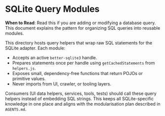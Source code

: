 # SQLite Query Modules

**When to Read**: Read this if you are adding or modifying a database query. This document explains the pattern for organizing SQL queries into reusable modules.

This directory hosts query helpers that wrap raw SQL statements for the SQLite adapter. Each module:

- Accepts an active `better-sqlite3` handle.
- Prepares statements once per handle using `getCachedStatements` from `helpers.js`.
- Exposes small, dependency-free functions that return POJOs or primitive values.
- Never imports from UI, crawler, or tooling layers.

Consumers (UI data helpers, services, tools, tests) should call these query helpers instead of embedding SQL strings. This keeps all SQLite-specific knowledge in one place and aligns with the modularisation plan described in `AGENTS.md`.
